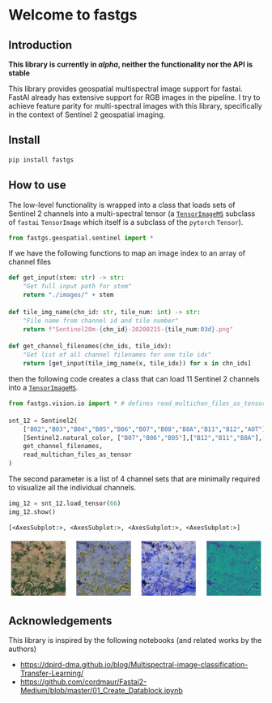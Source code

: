 Welcome to fastgs
================

<!-- WARNING: THIS FILE WAS AUTOGENERATED! DO NOT EDIT! -->

## Introduction

**This library is currently in *alpha*, neither the functionality nor
the API is stable**

This library provides geospatial multispectral image support for fastai.
FastAI already has extensive support for RGB images in the pipeline. I
try to achieve feature parity for multi-spectral images with this
library, specifically in the context of Sentinel 2 geospatial imaging.

## Install

``` sh
pip install fastgs
```

## How to use

The low-level functionality is wrapped into a class that loads sets of
Sentinel 2 channels into a multi-spectral tensor (a
[`TensorImageMS`](https://restlessronin.github.io/fastgs/vision.core.html#tensorimagems)
subclass of `fastai` `TensorImage` which itself is a subclass of the
`pytorch` `Tensor`).

``` python
from fastgs.geospatial.sentinel import *
```

If we have the following functions to map an image index to an array of
channel files

``` python
def get_input(stem: str) -> str:
    "Get full input path for stem"
    return "./images/" + stem

def tile_img_name(chn_id: str, tile_num: int) -> str:
    "File name from channel id and tile number"
    return f"Sentinel20m-{chn_id}-20200215-{tile_num:03d}.png"

def get_channel_filenames(chn_ids, tile_idx):
    "Get list of all channel filenames for one tile idx"
    return [get_input(tile_img_name(x, tile_idx)) for x in chn_ids]
```

then the following code creates a class that can load 11 Sentinel 2
channels into a
[`TensorImageMS`](https://restlessronin.github.io/fastgs/vision.core.html#tensorimagems).

``` python
from fastgs.vision.io import * # defines read_multichan_files_as_tensor

snt_12 = Sentinel2(
    ["B02","B03","B04","B05","B06","B07","B08","B8A","B11","B12","AOT"],
    [Sentinel2.natural_color, ["B07","B06","B05"],["B12","B11","B8A"],["B08"]],
    get_channel_filenames,
    read_multichan_files_as_tensor
)
```

The second parameter is a list of 4 channel sets that are minimally
required to visualize all the individual channels.

``` python
img_12 = snt_12.load_tensor(66)
img_12.show()
```

    [<AxesSubplot:>, <AxesSubplot:>, <AxesSubplot:>, <AxesSubplot:>]

![](index_files/figure-gfm/cell-5-output-2.png)

## Acknowledgements

This library is inspired by the following notebooks (and related works
by the authors)

- https://dpird-dma.github.io/blog/Multispectral-image-classification-Transfer-Learning/
- https://github.com/cordmaur/Fastai2-Medium/blob/master/01_Create_Datablock.ipynb
